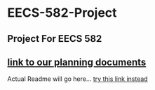 # EECS-582-Project
Project For EECS 582
---
[link to our planning documents](https://hackmd.io/@matthewmcmanness/Hy0QGOTwyg)
---
Actual Readme will go here...
[try this link instead]()

